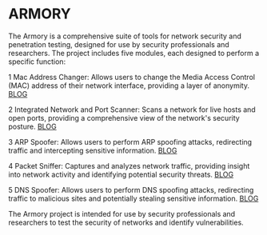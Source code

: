 

# ARMORY

The Armory is a comprehensive suite of tools for network security and penetration testing, designed for use by security professionals and researchers.
The project includes five modules, each designed to perform a specific function:


1 Mac Address Changer: Allows users to change the Media Access Control (MAC) address of their network interface, providing a layer of anonymity.
[BLOG](https://medium.com/system-weakness/build-a-mac-address-changer-from-scratch-2d76cb13d2a5)

2 Integrated Network and Port Scanner: Scans a network for live hosts and open ports, providing a comprehensive view of the network's security posture.
[BLOG](https://medium.com/system-weakness/building-an-integrated-port-and-network-scanner-in-python-a-step-by-step-guide-2793e3cd868e)

3 ARP Spoofer: Allows users to perform ARP spoofing attacks, redirecting traffic and intercepting sensitive information.
[BLOG](https://medium.com/system-weakness/build-an-arp-spoofer-from-scratch-1d9d3cc9483)

4 Packet Sniffer: Captures and analyzes network traffic, providing insight into network activity and identifying potential security threats.
[BLOG](https://medium.com/system-weakness/creating-an-advanced-network-packet-sniffer-in-python-a-step-by-step-guide-d6f3ceae36d4)

5 DNS Spoofer: Allows users to perform DNS spoofing attacks, redirecting traffic to malicious sites and potentially stealing sensitive information.
[BLOG](https://medium.com/system-weakness/creating-an-advanced-network-packet-sniffer-in-python-a-step-by-step-guide-d6f3ceae36d4)

The Armory project is intended for use by security professionals and researchers to test the security of networks and identify vulnerabilities.
